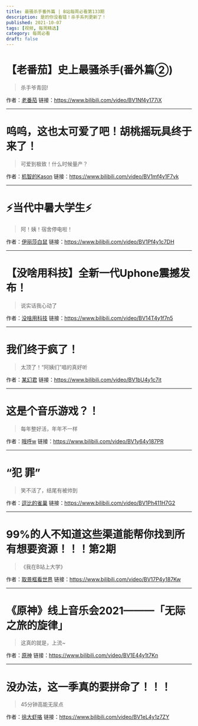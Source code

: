```yaml
---
title: 最骚杀手番外篇 | B站每周必看第133期
description: 是的你没看错！杀手系列更新了！
published: 2021-10-07
tags: [视频, 每周精选]
category: 每周必看
draft: false
---
```


# 【老番茄】史上最骚杀手(番外篇②)
> 杀手爷青回!

作者：[老番茄](https://space.bilibili.com/546195)
链接：https://www.bilibili.com/video/BV1Nf4y177iX

---

# 呜呜，这也太可爱了吧！胡桃摇玩具终于来了！
> 可爱到极致！什么时候量产？

作者：[机智的Kason](https://space.bilibili.com/8549577)
链接：https://www.bilibili.com/video/BV1mf4y1F7vk

---

# ⚡当代中暑大学生⚡
> 阿！姨！宿舍停电啦！

作者：[伊丽莎白鼠](https://space.bilibili.com/375375)
链接：https://www.bilibili.com/video/BV1Pf4y1c7DH

---

# 【没啥用科技】全新一代Uphone震撼发布！
> 说实话我心动了

作者：[没啥用科技](https://space.bilibili.com/174902557)
链接：https://www.bilibili.com/video/BV14T4y1f7n5

---

# 我们终于疯了！
> 太顶了！“阿姨们”唱的真好听

作者：[某幻君](https://space.bilibili.com/1577804)
链接：https://www.bilibili.com/video/BV1bU4y1c7it

---

# 这是个音乐游戏？！
> 每年整好活，年年不一样

作者：[哦呼w](https://space.bilibili.com/59905809)
链接：https://www.bilibili.com/video/BV1y64y187PR

---

# “犯 罪”
> 笑不活了，结尾有被帅到

作者：[逗比的雀巢](https://space.bilibili.com/5294454)
链接：https://www.bilibili.com/video/BV1Ph411H7G2

---

# 99%的人不知道这些渠道能帮你找到所有想要资源！！！第2期
> 《我在B站上大学》

作者：[取景框看世界](https://space.bilibili.com/40427625)
链接：https://www.bilibili.com/video/BV17P4y187Kw

---

# 《原神》线上音乐会2021———「无际之旅的旋律」
> 这真的就是，上流~

作者：[原神](https://space.bilibili.com/401742377)
链接：https://www.bilibili.com/video/BV1E44y1t7Kn

---

# 没办法，这一季真的要拼命了！！！
> 45分钟高能无尿点

作者：[徐大虾咯](https://space.bilibili.com/13354765)
链接：https://www.bilibili.com/video/BV1eL4y1z7ZY

